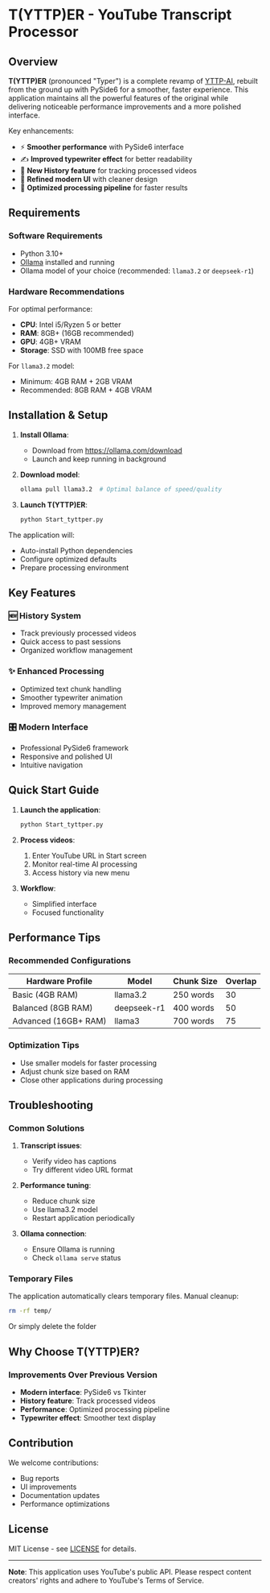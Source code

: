 # T(YTTP)ER - YouTube Transcript Processor

## Overview
**T(YTTP)ER** (pronounced "Typer") is a complete revamp of [YTTP-AI](https://github.com/CyrixJD115/YTTP-AI), rebuilt from the ground up with PySide6 for a smoother, faster experience. This application maintains all the powerful features of the original while delivering noticeable performance improvements and a more polished interface.

Key enhancements:
- ⚡ **Smoother performance** with PySide6 interface
- ✍️ **Improved typewriter effect** for better readability
- 📜 **New History feature** for tracking processed videos
- 🎨 **Refined modern UI** with cleaner design
- 🚀 **Optimized processing pipeline** for faster results

## Requirements

### Software Requirements
- Python 3.10+
- [Ollama](https://ollama.com/) installed and running
- Ollama model of your choice (recommended: `llama3.2` or `deepseek-r1`)

### Hardware Recommendations
For optimal performance:
- **CPU**: Intel i5/Ryzen 5 or better
- **RAM**: 8GB+ (16GB recommended)
- **GPU**: 4GB+ VRAM
- **Storage**: SSD with 100MB free space

For `llama3.2` model:
- Minimum: 4GB RAM + 2GB VRAM
- Recommended: 8GB RAM + 4GB VRAM

## Installation & Setup

1. **Install Ollama**:
   - Download from https://ollama.com/download
   - Launch and keep running in background

2. **Download model**:
   ```bash
   ollama pull llama3.2  # Optimal balance of speed/quality
   ```

3. **Launch T(YTTP)ER**:
   ```bash
   python Start_tyttper.py
   ```

The application will:
- Auto-install Python dependencies
- Configure optimized defaults
- Prepare processing environment

## Key Features

### 🆕 History System
- Track previously processed videos
- Quick access to past sessions
- Organized workflow management

### ✨ Enhanced Processing
- Optimized text chunk handling
- Smoother typewriter animation
- Improved memory management

### 🎛️ Modern Interface
- Professional PySide6 framework
- Responsive and polished UI
- Intuitive navigation

## Quick Start Guide

1. **Launch the application**:
   ```bash
   python Start_tyttper.py
   ```

2. **Process videos**:
   1. Enter YouTube URL in Start screen
   2. Monitor real-time AI processing
   3. Access history via new menu

3. **Workflow**:
   - Simplified interface
   - Focused functionality

## Performance Tips

### Recommended Configurations
| Hardware Profile       | Model       | Chunk Size | Overlap |
|------------------------|-------------|------------|---------|
| Basic (4GB RAM)        | llama3.2    | 250 words  | 30      |
| Balanced (8GB RAM)     | deepseek-r1 | 400 words  | 50      |
| Advanced (16GB+ RAM)   | llama3      | 700 words  | 75      |

### Optimization Tips
- Use smaller models for faster processing
- Adjust chunk size based on RAM
- Close other applications during processing

## Troubleshooting

### Common Solutions
1. **Transcript issues**:
   - Verify video has captions
   - Try different video URL format

2. **Performance tuning**:
   - Reduce chunk size
   - Use llama3.2 model
   - Restart application periodically

3. **Ollama connection**:
   - Ensure Ollama is running
   - Check `ollama serve` status

### Temporary Files
The application automatically clears temporary files. Manual cleanup:
```bash
rm -rf temp/
```
Or simply delete the folder

## Why Choose T(YTTP)ER?

### Improvements Over Previous Version
- **Modern interface**: PySide6 vs Tkinter
- **History feature**: Track processed videos
- **Performance**: Optimized processing pipeline
- **Typewriter effect**: Smoother text display

## Contribution
We welcome contributions:
- Bug reports
- UI improvements
- Documentation updates
- Performance optimizations

## License
MIT License - see [LICENSE](LICENSE) for details.

---

**Note**: This application uses YouTube's public API. Please respect content creators' rights and adhere to YouTube's Terms of Service.
